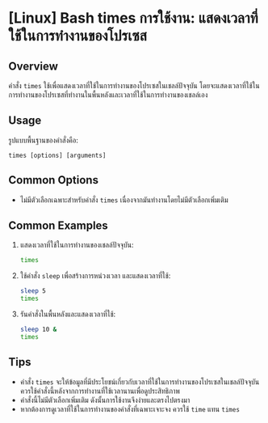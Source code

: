 # [Linux] Bash times การใช้งาน: แสดงเวลาที่ใช้ในการทำงานของโปรเซส

## Overview
คำสั่ง `times` ใช้เพื่อแสดงเวลาที่ใช้ในการทำงานของโปรเซสในเชลล์ปัจจุบัน โดยจะแสดงเวลาที่ใช้ในการทำงานของโปรเซสที่ทำงานในพื้นหลังและเวลาที่ใช้ในการทำงานของเชลล์เอง

## Usage
รูปแบบพื้นฐานของคำสั่งคือ:

```
times [options] [arguments]
```

## Common Options
- ไม่มีตัวเลือกเฉพาะสำหรับคำสั่ง `times` เนื่องจากมันทำงานโดยไม่มีตัวเลือกเพิ่มเติม

## Common Examples
1. แสดงเวลาที่ใช้ในการทำงานของเชลล์ปัจจุบัน:
   ```bash
   times
   ```

2. ใช้คำสั่ง `sleep` เพื่อสร้างการหน่วงเวลา และแสดงเวลาที่ใช้:
   ```bash
   sleep 5
   times
   ```

3. รันคำสั่งในพื้นหลังและแสดงเวลาที่ใช้:
   ```bash
   sleep 10 &
   times
   ```

## Tips
- คำสั่ง `times` จะให้ข้อมูลที่มีประโยชน์เกี่ยวกับเวลาที่ใช้ในการทำงานของโปรเซสในเชลล์ปัจจุบัน ควรใช้คำสั่งนี้หลังจากการทำงานที่ใช้เวลานานเพื่อดูประสิทธิภาพ
- คำสั่งนี้ไม่มีตัวเลือกเพิ่มเติม ดังนั้นการใช้งานจึงง่ายและตรงไปตรงมา
- หากต้องการดูเวลาที่ใช้ในการทำงานของคำสั่งที่เฉพาะเจาะจง ควรใช้ `time` แทน `times`